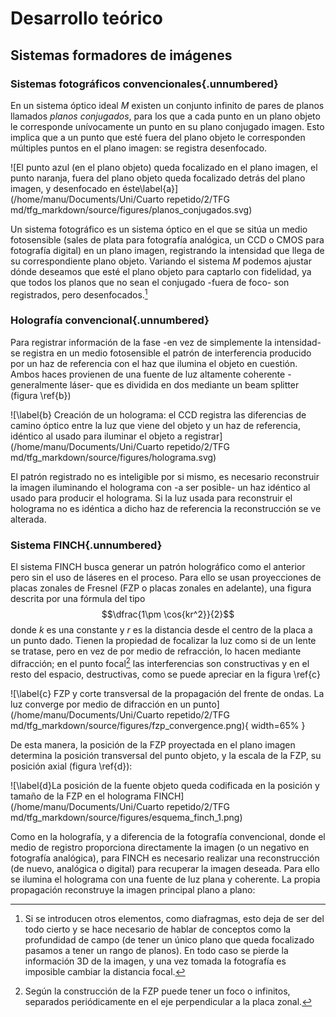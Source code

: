 # Desarrollo teórico

## Sistemas formadores de imágenes

### Sistemas fotográficos convencionales{.unnumbered}

En un sistema óptico ideal $M$ existen un conjunto infinito de pares de planos llamados *planos conjugados*, para los que a cada punto en un plano objeto le corresponde unívocamente un punto en su plano conjugado imagen. Esto implica que a un punto que esté fuera del plano objeto le corresponden múltiples puntos en el plano imagen: se registra desenfocado.

![El punto azul (en el plano objeto) queda focalizado en el plano imagen, el punto naranja, fuera del plano objeto queda focalizado detrás del plano imagen, y desenfocado en éste\label{a}](/home/manu/Documents/Uni/Cuarto repetido/2/TFG md/tfg_markdown/source/figures/planos_conjugados.svg)

Un sistema fotográfico es un sistema óptico en el que se sitúa un medio fotosensible (sales de plata para fotografía analógica, un CCD o CMOS para fotografía digital) en un plano imagen, registrando la intensidad que llega de su correspondiente plano objeto. Variando el sistema $M$ podemos ajustar dónde deseamos que esté el plano objeto para captarlo con fidelidad, ya que todos los planos que no sean el conjugado -fuera de foco- son registrados, pero desenfocados.[^1]

[^1]: Si se introducen otros elementos, como diafragmas, esto deja de ser del todo cierto y se hace necesario de hablar de conceptos como la profundidad de campo (de tener un único plano que queda focalizado pasamos a tener un rango de planos). En todo caso se pierde la información 3D de la imagen, y una vez tomada la fotografía es imposible cambiar la distancia focal.

### Holografía convencional{.unnumbered}

Para registrar información de la fase -en vez de simplemente la intensidad- se registra en un medio fotosensible el patrón de interferencia producido por un haz de referencia con el haz que ilumina el objeto en cuestión. Ambos haces provienen de una fuente de luz altamente coherente -generalmente láser- que es dividida en dos mediante un beam splitter (figura \ref{b})

![\label{b} Creación de un holograma: el CCD registra las diferencias de camino óptico entre la luz que viene del objeto y un haz de referencia, idéntico al usado para iluminar el objeto a registrar](/home/manu/Documents/Uni/Cuarto repetido/2/TFG md/tfg_markdown/source/figures/holograma.svg)

El patrón registrado no es inteligible por si mismo, es necesario reconstruir la imagen iluminando el holograma con -a ser posible- un haz idéntico al usado para producir el holograma. Si la luz usada para reconstruir el holograma no es idéntica a dicho haz de referencia la reconstrucción se ve alterada.


### Sistema FINCH{.unnumbered}

El sistema FINCH busca generar un patrón holográfico como el anterior pero sin el uso de láseres en el proceso. Para ello se usan proyecciones de placas zonales de Fresnel (FZP o placas zonales en adelante), una figura descrita por una fórmula del tipo $$\dfrac{1\pm \cos{kr^2}}{2}$$ donde $k$ es una constante y $r$ es la distancia desde el centro de la placa a un punto dado. Tienen la propiedad de focalizar la luz como si de un lente se tratase, pero en vez de por medio de refracción, lo hacen mediante difracción; en el punto focal[^2] las interferencias son constructivas y en el resto del espacio, destructivas, como se puede apreciar en la figura \ref{c}

 ![\label{c} FZP y corte transversal de la propagación del frente de ondas. La luz converge por medio de difracción en un punto](/home/manu/Documents/Uni/Cuarto repetido/2/TFG md/tfg_markdown/source/figures/fzp_convergence.png){ width=65% }

De esta manera, la posición de la FZP proyectada en el plano imagen determina la posición transversal del punto objeto, y la escala de la FZP, su posición axial (figura \ref{d}):

![\label{d}La posición de la fuente objeto queda codificada en la posición y tamaño de la FZP en el holograma FINCH](/home/manu/Documents/Uni/Cuarto repetido/2/TFG md/tfg_markdown/source/figures/esquema_finch_1.png)

Como en la holografía, y a diferencia de la fotografía convencional, donde el medio de registro proporciona directamente la imagen (o un negativo en fotografía analógica), para FINCH es necesario realizar una reconstrucción (de nuevo, analógica o digital) para recuperar la imagen deseada. Para ello se ilumina el holograma con una fuente de luz plana y coherente. La propia propagación reconstruye la imagen principal plano a plano:

[^2]: Según la construcción de la FZP puede tener un foco o infinitos, separados periódicamente en el eje perpendicular a la placa zonal.

